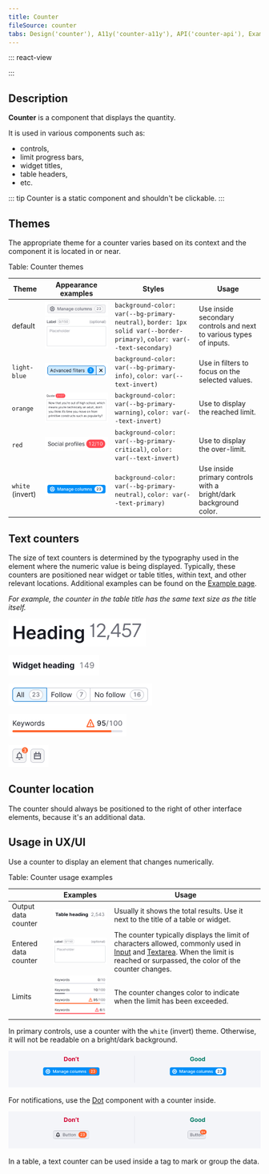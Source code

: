 ```yaml
---
title: Counter
fileSource: counter
tabs: Design('counter'), A11y('counter-a11y'), API('counter-api'), Example('counter-code'), Changelog('counter-changelog')
---
```


::: react-view

<script lang="tsx">
import React from 'react';
import PlaygroundGeneration from '@components/PlaygroundGeneration';
import Counter from 'intergalactic/counter';

const SIZES = ['m', 'l', 'xl'];

const THEME = [
  '',
  'bg-primary-warning',
  'bg-primary-critical',
  'bg-primary-info',
  'bg-primary-neutral',
];

const Preview = (preview) => {
  const { select, radio, text } = preview('Counter');

  const size = radio({
    key: 'size',
    defaultValue: 'm',
    label: 'Size',
    options: SIZES,
  });

  const theme = select({
    key: 'theme',
    defaultValue: '',
    label: 'Theme',
    options: THEME.map((value) => ({
      name: value,
      value,
    })),
  });

  const child = text({
    key: 'children',
    defaultValue: '42',
    label: 'Value',
  });

  return (
    <Counter theme={theme} size={size}>
      {child}
    </Counter>
  );
};

const App = PlaygroundGeneration(Preview);
</script>

:::

## Description

**Counter** is a component that displays the quantity.

It is used in various components such as:

- controls,
- limit progress bars,
- widget titles,
- table headers,
- etc.

::: tip
Counter is a static component and shouldn't be clickable.
:::

## Themes

The appropriate theme for a counter varies based on its context and the component it is located in or near.

Table: Counter themes

| Theme     | Appearance examples      | Styles    | Usage           |
| --------- | ------------------------ | --------- | --------------- |
| default        | ![](static/secondary.png) ![](static/textarea.png) | `background-color: var(--bg-primary-neutral)`, `border: 1px solid var(--border-primary)`, `color: var(--text-secondary)` | Use inside secondary controls and next to various types of inputs. |                                                                    |
| `light-blue`     | ![](static/filter.png) | `background-color: var(--bg-primary-info)`, `color: var(--text-invert)`                                                   | Use in filters to focus on the selected values.                    |
| `orange`         | ![](static/orange.png)     | `background-color: var(--bg-primary-warning)`, `color: var(--text-invert)`                                                | Use to display the reached limit.                                  |
| `red`            | ![](static/red.png)           | `background-color: var(--bg-primary-critical)`, `color: var(--text-invert)`                                               | Use to display the over-limit.                                     |
| `white` (invert) | ![](static/invert.png)     | `background-color: var(--bg-primary-neutral)`, `color: var(--text-primary)`                                               | Use inside primary controls with a bright/dark background color.   |

## Text counters

The size of text counters is determined by the typography used in the element where the numeric value is being displayed. Typically, these counters are positioned near widget or table titles, within text, and other relevant locations. Additional examples can be found on the [Example page](/components/counter/counter-code).

_For example, the counter in the table title has the same text size as the title itself._

![](static/heading.png)

![](static/widget-heading.png)

![](static/pills.png)

![](static/limit.png)

![](static/dot.png)

## Counter location

The counter should always be positioned to the right of other interface elements, because it's an additional data.

## Usage in UX/UI

Use a counter to display an element that changes numerically.

Table: Counter usage examples

|                      | Examples      | Usage    |
| -------------------- | ------------- | -------- |
| Output data counter  | ![](static/table.png)         | Usually it shows the total results. Use it next to the title of a table or widget.                                                                                                                                         |
| Entered data counter | ![](static/textarea.png)      | The counter typically displays the limit of characters allowed, commonly used in [Input](/components/input/input) and [Textarea](/components/textarea/textarea). When the limit is reached or surpassed, the color of the counter changes. |
| Limits               | ![](static/limit-counter.png) | The counter changes color to indicate when the limit has been exceeded.                                                                                |

In primary controls, use a counter with the `white` (invert) theme. Otherwise, it will not be readable on a bright/dark background.

![](static/button-counter.png)

For notifications, use the [Dot](/components/dot/dot) component with a counter inside.

![](static/notification-yes-no.png)

In a table, a text counter can be used inside a tag to mark or group the data.

